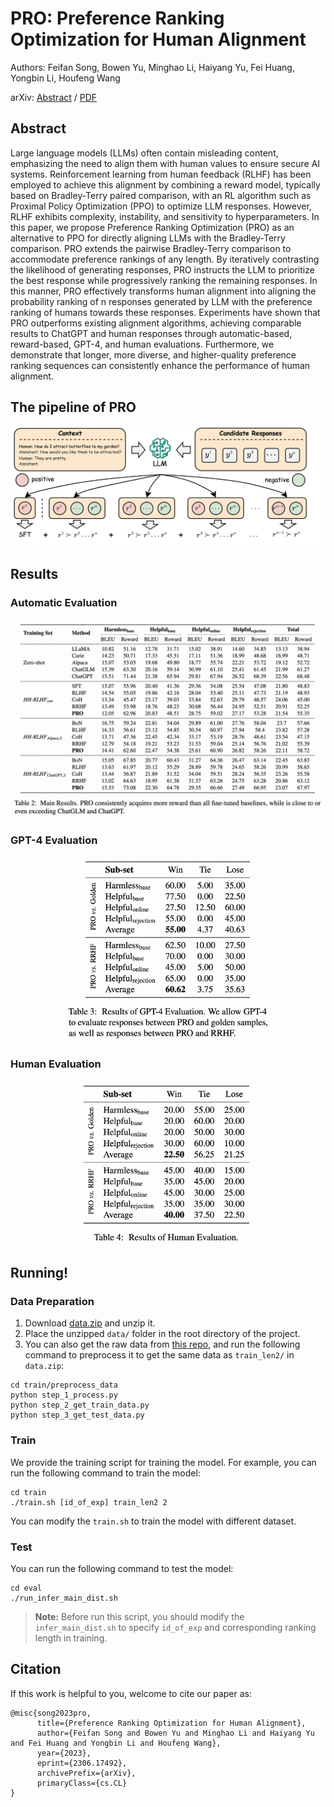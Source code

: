 # PRO: Preference Ranking Optimization for Human Alignment
Authors: Feifan Song, Bowen Yu, Minghao Li, Haiyang Yu, Fei Huang, Yongbin Li, Houfeng Wang

arXiv: [Abstract](https://arxiv.org/abs/2306.17492) / [PDF](https://arxiv.org/pdf/2306.17492.pdf)

## Abstract
Large language models (LLMs) often contain misleading content, emphasizing the need to align them with human values to ensure secure AI systems. Reinforcement learning from human feedback (RLHF) has been employed to achieve this alignment by combining a reward model, typically based on Bradley-Terry paired comparison, with an RL algorithm such as Proximal Policy Optimization (PPO) to optimize LLM responses. However, RLHF exhibits complexity, instability, and sensitivity to hyperparameters. In this paper, we propose Preference Ranking Optimization (PRO) as an alternative to PPO for directly aligning LLMs with the Bradley-Terry comparison. PRO extends the pairwise Bradley-Terry comparison to accommodate preference rankings of any length. By iteratively contrasting the likelihood of generating responses, PRO instructs the LLM to prioritize the best response while progressively ranking the remaining responses. In this manner, PRO effectively transforms human alignment into aligning the probability ranking of n responses generated by LLM with the preference ranking of humans towards these responses. Experiments have shown that PRO outperforms existing alignment algorithms, achieving comparable results to ChatGPT and human responses through automatic-based, reward-based, GPT-4, and human evaluations. Furthermore, we demonstrate that longer, more diverse, and higher-quality preference ranking sequences can consistently enhance the performance of human alignment.

## The pipeline of PRO
<div align="center"><img src="./resources/pipeline.jpg" style="zoom:100%"></div>

## Results
### Automatic Evaluation
<div align="center"><img src="./resources/automatic.jpg" style="zoom:100%"></div>

### GPT-4 Evaluation
<div align="center"><img src="./resources/gpt4.jpg" style="zoom:33%"></div>

### Human Evaluation
<div align="center"><img src="./resources/human.jpg" style="zoom:33%"></div>

## Running!
### Data Preparation
1. Download [data.zip](https://ylab-mobile-prod.oss-cn-beijing.aliyuncs.com/yueli.ybw/pro_data.zip) and unzip it.
2. Place the unzipped ```data/``` folder in the root directory of the project.
3. You can also get the raw data from [this repo](https://github.com/anthropics/hh-rlhf), and run the following command to preprocess it to get the same data as ```train_len2/``` in ```data.zip```:
```
cd train/preprocess_data
python step_1_process.py
python step_2_get_train_data.py
python step_3_get_test_data.py
```
### Train
We provide the training script for training the model. For example, you can run the following command to train the model:
```
cd train
./train.sh [id_of_exp] train_len2 2
```
You can modify the ```train.sh``` to train the model with different dataset.

### Test
You can run the following command to test the model:
```
cd eval
./run_infer_main_dist.sh
```
> **Note:** Before run this script, you should modify the ```infer_main_dist.sh``` to specify ```id_of_exp``` and corresponding ranking length in training.

## Citation
If this work is helpful to you, welcome to cite our paper as:
```
@misc{song2023pro,
      title={Preference Ranking Optimization for Human Alignment}, 
      author={Feifan Song and Bowen Yu and Minghao Li and Haiyang Yu and Fei Huang and Yongbin Li and Houfeng Wang},
      year={2023},
      eprint={2306.17492},
      archivePrefix={arXiv},
      primaryClass={cs.CL}
}
```